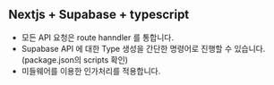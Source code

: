## Nextjs + Supabase + typescript

- 모든 API 요청은 route hanndler 를 통합니다.
- Supabase API 에 대한 Type 생성을 간단한 명령어로 진행할 수 있습니다. (package.json의 scripts 확인)
- 미들웨어를 이용한 인가처리를 적용합니다.
